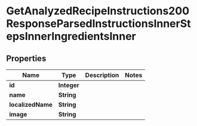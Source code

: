 

# GetAnalyzedRecipeInstructions200ResponseParsedInstructionsInnerStepsInnerIngredientsInner


## Properties

| Name | Type | Description | Notes |
|------------ | ------------- | ------------- | -------------|
|**id** | **Integer** |  |  |
|**name** | **String** |  |  |
|**localizedName** | **String** |  |  |
|**image** | **String** |  |  |



